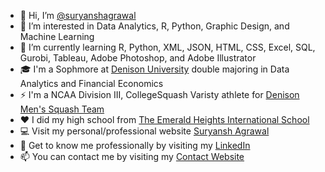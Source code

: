- 👋 Hi, I’m <a href="https://github.com/suryanshagrawal" target="_blank">@suryanshagrawal</a>
- 👀 I’m interested in Data Analytics, R, Python, Graphic Design, and Machine Learning
- 🌱 I’m currently learning R, Python, XML, JSON, HTML, CSS, Excel, SQL, Gurobi, Tableau, Adobe Photoshop, and Adobe Illustrator
- 🎓 I'm a Sophmore at <a href="https://www.denison.edu" target="_blank">Denison University</a> double majoring in Data Analytics and Financial Economics
- ⚡ I'm a NCAA Division III, CollegeSquash Varisty athlete for <a href="[https://www.denison.edu](https://denisonbigred.com/sports/mens-squash/roster/suryansh-agrawal/8972)" target="_blank">Denison Men's Squash Team</a>
- ❤️ I did my high school from <a href="https://emeraldheights.edu.in" target="_blank">The Emerald Heights International School</a>
- 💻 Visit my personal/professional website <a href="https://www.suryanshagrawal.com" target="_blank">Suryansh Agrawal</a>
- 🤝 Get to know me professionally by visiting my <a href="https://www.linkedin.com/in/suryanshagrawal/" target="_blank">LinkedIn</a>
- 📫 You can contact me by visiting my <a href="https://www.poplme.co/suryansh04" target="_blank">Contact Website</a>

<!---
suryanshagrawal/suryanshagrawal is a ✨ special ✨ repository because its `README.md` (this file) appears on your GitHub profile.
You can click the Preview link to take a look at your changes.
--->
